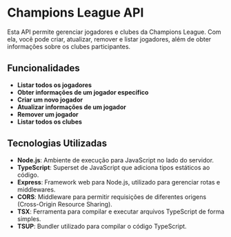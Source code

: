 # Champions League API

Esta API permite gerenciar jogadores e clubes da Champions League. Com ela, você pode criar, atualizar, remover e listar jogadores, além de obter informações sobre os clubes participantes.

## Funcionalidades

- **Listar todos os jogadores**
- **Obter informações de um jogador específico**
- **Criar um novo jogador**
- **Atualizar informações de um jogador**
- **Remover um jogador**
- **Listar todos os clubes**

## Tecnologias Utilizadas

- **Node.js**: Ambiente de execução para JavaScript no lado do servidor.
- **TypeScript**: Superset de JavaScript que adiciona tipos estáticos ao código.
- **Express**: Framework web para Node.js, utilizado para gerenciar rotas e middlewares.
- **CORS**: Middleware para permitir requisições de diferentes origens (Cross-Origin Resource Sharing).
- **TSX**: Ferramenta para compilar e executar arquivos TypeScript de forma simples.
- **TSUP**: Bundler utilizado para compilar o código TypeScript.
